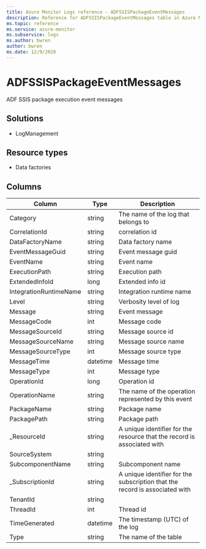```yaml
---
title: Azure Monitor Logs reference - ADFSSISPackageEventMessages
description: Reference for ADFSSISPackageEventMessages table in Azure Monitor Logs.
ms.topic: reference
ms.service: azure-monitor
ms.subservice: logs
ms.author: bwren
author: bwren
ms.date: 12/9/2020
---
```


# ADFSSISPackageEventMessages

 ADF SSIS package execution event messages

## Solutions

- LogManagement
## Resource types

- Data factories




## Columns

|Column|Type|Description|
|---|---|---|
|Category|string|The name of the log that belongs to|
|CorrelationId|string|correlation id|
|DataFactoryName|string|Data factory name|
|EventMessageGuid|string|Event message guid|
|EventName|string|Event name|
|ExecutionPath|string|Execution path|
|ExtendedInfoId|long|Extended info id|
|IntegrationRuntimeName|string|Integration runtime name|
|Level|string|Verbosity level of log|
|Message|string|Event message|
|MessageCode|int|Message code|
|MessageSourceId|string|Message source id|
|MessageSourceName|string|Message source name|
|MessageSourceType|int|Message source type|
|MessageTime|datetime|Message time|
|MessageType|int|Message type|
|OperationId|long|Operation id|
|OperationName|string|The name of the operation represented by this event|
|PackageName|string|Package name|
|PackagePath|string|Package path|
|_ResourceId|string|A unique identifier for the resource that the record is associated with|
|SourceSystem|string||
|SubcomponentName|string|Subcomponent name|
|_SubscriptionId|string|A unique identifier for the subscription that the record is associated with|
|TenantId|string||
|ThreadId|int|Thread id|
|TimeGenerated|datetime|The timestamp (UTC) of the log|
|Type|string|The name of the table|
